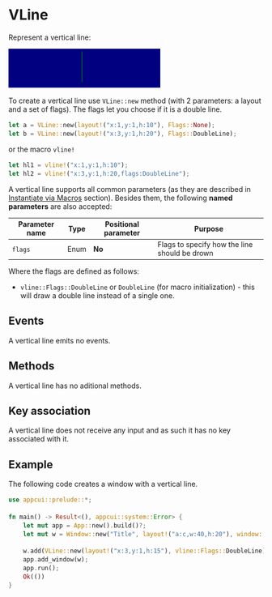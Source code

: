 # VLine

Represent a vertical line:

<img src="img/vline.png" width=300/>

To create a vertical line use `VLine::new` method (with 2 parameters: a layout and a set of flags). The flags let you choose if it is a double line.
```rs
let a = VLine::new(layout!("x:1,y:1,h:10"), Flags::None);
let b = VLine::new(layout!("x:3,y:1,h:20"), Flags::DoubleLine);
```
or the macro `vline!`
```rs
let hl1 = vline!("x:1,y:1,h:10");
let hl2 = vline!("x:3,y:1,h:20,flags:DoubleLine");
```

A vertical line supports all common parameters (as they are described in [Instantiate via Macros](../instantiate_via_macros.md) section). Besides them, the following **named parameters** are also accepted:

| Parameter name | Type | Positional parameter | Purpose                                       |
| -------------- | ---- | -------------------- | --------------------------------------------- |
| `flags`        | Enum | **No**               | Flags to specify how the line should be drown |

Where the flags are defined as follows:
* `vline::Flags::DoubleLine` or `DoubleLine` (for macro initialization) - this will draw a double line instead of a single one.


## Events
A vertical line emits no events.

## Methods
A vertical line has no aditional methods.

## Key association
A vertical line does not receive any input and as such it has no key associated with it.

## Example

The following code creates a window with a vertical line.
```rs
use appcui::prelude::*;

fn main() -> Result<(), appcui::system::Error> {
    let mut app = App::new().build()?;
    let mut w = Window::new("Title", layout!("a:c,w:40,h:20"), window::Flags::None);
    
    w.add(VLine::new(layout!("x:3,y:1,h:15"), vline::Flags::DoubleLine));
    app.add_window(w);
    app.run();
    Ok(())
}
```